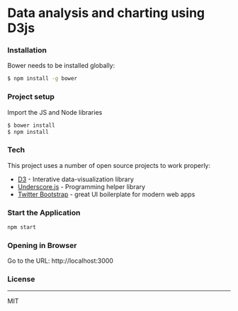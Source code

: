 # Data analysis and charting using D3js

### Installation

Bower needs to be installed globally:

```sh
$ npm install -g bower
```

### Project setup
Import the JS and Node libraries
```sh
$ bower install
$ npm install
```

### Tech

This project uses a number of open source projects to work properly:

* [D3] - Interative data-visualization library
* [Underscore.js] - Programming helper library
* [Twitter Bootstrap] - great UI boilerplate for modern web apps

### Start the Application
```sh
npm start
```

### Opening in Browser
Go to the URL: http://localhost:3000

### License
----

MIT


[//]: # (These are reference links used in the body of this note and get stripped out when the markdown processor does its job. There is no need to format nicely because it shouldn't be seen. Thanks SO - http://stackoverflow.com/questions/4823468/store-comments-in-markdown-syntax)


   [Underscore.js]: <http://underscorejs.org/>
   [d3]: <http://d3js.org/>
   [Twitter Bootstrap]: <http://twitter.github.com/bootstrap/>
